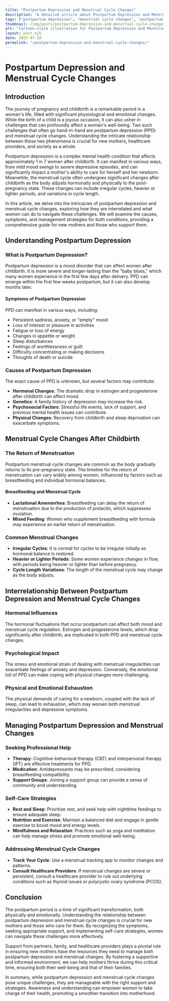 ```yaml
---
title: "Postpartum Depression and Menstrual Cycle Changes"
description: "A detailed article about Postpartum Depression and Menstrual Cycle Changes."
tags: ["postpartum depression", "menstrual cycle changes", "postpartum hormonal changes", "mental health after childbirth", "postpartum period adjustments"]
thumbnail: /img/posts/postpartum-depression-and-menstrual-cycle-changes.webp
alt: "Cartoon-style illustration for Postpartum Depression and Menstrual Cycle Changes"
layout: post.njk
date: 2025-07-10
permalink: "/postpartum-depression-and-menstrual-cycle-changes/"
---
```


# Postpartum Depression and Menstrual Cycle Changes

## Introduction

The journey of pregnancy and childbirth is a remarkable period in a woman's life, filled with significant physiological and emotional changes. While the birth of a child is a joyous occasion, it can also usher in challenges that can profoundly affect a woman's well-being. Two such challenges that often go hand-in-hand are postpartum depression (PPD) and menstrual cycle changes. Understanding the intricate relationship between these two phenomena is crucial for new mothers, healthcare providers, and society as a whole.

Postpartum depression is a complex mental health condition that affects approximately 1 in 7 women after childbirth. It can manifest in various ways, from mild mood swings to severe depressive episodes, and can significantly impact a mother's ability to care for herself and her newborn. Meanwhile, the menstrual cycle often undergoes significant changes after childbirth as the body adjusts hormonally and physically to the post-pregnancy state. These changes can include irregular cycles, heavier or lighter periods, and variations in cycle length.

In this article, we delve into the intricacies of postpartum depression and menstrual cycle changes, exploring how they are interrelated and what women can do to navigate these challenges. We will examine the causes, symptoms, and management strategies for both conditions, providing a comprehensive guide for new mothers and those who support them.

## Understanding Postpartum Depression

### What is Postpartum Depression?

Postpartum depression is a mood disorder that can affect women after childbirth. It is more severe and longer-lasting than the "baby blues," which many women experience in the first few days after delivery. PPD can emerge within the first few weeks postpartum, but it can also develop months later.

#### Symptoms of Postpartum Depression

PPD can manifest in various ways, including:

- Persistent sadness, anxiety, or "empty" mood
- Loss of interest or pleasure in activities
- Fatigue or loss of energy
- Changes in appetite or weight
- Sleep disturbances
- Feelings of worthlessness or guilt
- Difficulty concentrating or making decisions
- Thoughts of death or suicide

### Causes of Postpartum Depression

The exact cause of PPD is unknown, but several factors may contribute:

- **Hormonal Changes**: The dramatic drop in estrogen and progesterone after childbirth can affect mood.
- **Genetics**: A family history of depression may increase the risk.
- **Psychosocial Factors**: Stressful life events, lack of support, and previous mental health issues can contribute.
- **Physical Changes**: Recovery from childbirth and sleep deprivation can exacerbate symptoms.

## Menstrual Cycle Changes After Childbirth

### The Return of Menstruation

Postpartum menstrual cycle changes are common as the body gradually returns to its pre-pregnancy state. The timeline for the return of menstruation can vary widely among women, influenced by factors such as breastfeeding and individual hormonal balances.

#### Breastfeeding and Menstrual Cycle

- **Lactational Amenorrhea**: Breastfeeding can delay the return of menstruation due to the production of prolactin, which suppresses ovulation.
- **Mixed Feeding**: Women who supplement breastfeeding with formula may experience an earlier return of menstruation.

### Common Menstrual Changes

- **Irregular Cycles**: It is normal for cycles to be irregular initially as hormonal balance is restored.
- **Heavier or Lighter Periods**: Some women experience changes in flow, with periods being heavier or lighter than before pregnancy.
- **Cycle Length Variations**: The length of the menstrual cycle may change as the body adjusts.

## Interrelationship Between Postpartum Depression and Menstrual Cycle Changes

### Hormonal Influences

The hormonal fluctuations that occur postpartum can affect both mood and menstrual cycle regulation. Estrogen and progesterone levels, which drop significantly after childbirth, are implicated in both PPD and menstrual cycle changes.

### Psychological Impact

The stress and emotional strain of dealing with menstrual irregularities can exacerbate feelings of anxiety and depression. Conversely, the emotional toll of PPD can make coping with physical changes more challenging.

### Physical and Emotional Exhaustion

The physical demands of caring for a newborn, coupled with the lack of sleep, can lead to exhaustion, which may worsen both menstrual irregularities and depressive symptoms.

## Managing Postpartum Depression and Menstrual Changes

### Seeking Professional Help

- **Therapy**: Cognitive-behavioral therapy (CBT) and interpersonal therapy (IPT) are effective treatments for PPD.
- **Medication**: Antidepressants may be prescribed, considering breastfeeding compatibility.
- **Support Groups**: Joining a support group can provide a sense of community and understanding.

### Self-Care Strategies

- **Rest and Sleep**: Prioritize rest, and seek help with nighttime feedings to ensure adequate sleep.
- **Nutrition and Exercise**: Maintain a balanced diet and engage in gentle exercise to boost mood and energy levels.
- **Mindfulness and Relaxation**: Practices such as yoga and meditation can help manage stress and promote emotional well-being.

### Addressing Menstrual Cycle Changes

- **Track Your Cycle**: Use a menstrual tracking app to monitor changes and patterns.
- **Consult Healthcare Providers**: If menstrual changes are severe or persistent, consult a healthcare provider to rule out underlying conditions such as thyroid issues or polycystic ovary syndrome (PCOS).

## Conclusion

The postpartum period is a time of significant transformation, both physically and emotionally. Understanding the relationship between postpartum depression and menstrual cycle changes is crucial for new mothers and those who care for them. By recognizing the symptoms, seeking appropriate support, and implementing self-care strategies, women can navigate these challenges more effectively.

Support from partners, family, and healthcare providers plays a pivotal role in ensuring new mothers have the resources they need to manage both postpartum depression and menstrual changes. By fostering a supportive and informed environment, we can help mothers thrive during this critical time, ensuring both their well-being and that of their families.

In summary, while postpartum depression and menstrual cycle changes pose unique challenges, they are manageable with the right support and strategies. Awareness and understanding can empower women to take charge of their health, promoting a smoother transition into motherhood.